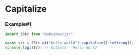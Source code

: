 # Capitalize

### Example#1

```javascript
import JStr from "@akcybex/jsr";

const str = JStr.of("hello world").capitalize().toString();
console.log(str); // Outputs: 'Hello World'
```
